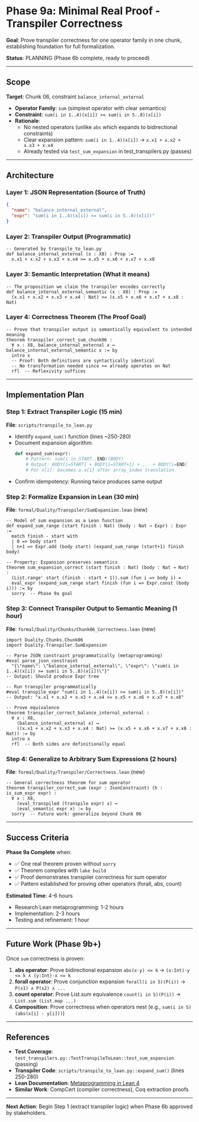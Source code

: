 # Phase 9a: Minimal Real Proof - Transpiler Correctness

**Goal**: Prove transpiler correctness for one operator family in one chunk, establishing foundation for full formalization.

**Status**: PLANNING (Phase 6b complete, ready to proceed)

---

## Scope

**Target**: Chunk 06, constraint `balance_internal_external`
- **Operator Family**: `sum` (simplest operator with clear semantics)
- **Constraint**: `sum(i in 1..4)(x[i]) >= sum(i in 5..8)(x[i])`
- **Rationale**: 
  - No nested operators (unlike `abs` which expands to bidirectional constraints)
  - Clear expansion pattern: `sum(i in 1..4)(x[i])` → `x.x1 + x.x2 + x.x3 + x.x4`
  - Already tested via `test_sum_expansion` in test_transpilers.py (passes)

---

## Architecture

### Layer 1: JSON Representation (Source of Truth)
```json
{
  "name": "balance_internal_external",
  "expr": "sum(i in 1..4)(x[i]) >= sum(i in 5..8)(x[i])"
}
```

### Layer 2: Transpiler Output (Programmatic)
```lean
-- Generated by transpile_to_lean.py
def balance_internal_external (x : X8) : Prop :=
  x.x1 + x.x2 + x.x3 + x.x4 >= x.x5 + x.x6 + x.x7 + x.x8
```

### Layer 3: Semantic Interpretation (What it means)
```lean
-- The proposition we claim the transpiler encodes correctly
def balance_internal_external_semantic (x : X8) : Prop :=
  (x.x1 + x.x2 + x.x3 + x.x4 : Nat) >= (x.x5 + x.x6 + x.x7 + x.x8 : Nat)
```

### Layer 4: Correctness Theorem (The Proof Goal)
```lean
-- Prove that transpiler output is semantically equivalent to intended meaning
theorem transpiler_correct_sum_chunk06 :
  ∀ x : X8, balance_internal_external x ↔ balance_internal_external_semantic x := by
  intro x
  -- Proof: Both definitions are syntactically identical
  -- No transformation needed since >= already operates on Nat
  rfl  -- Reflexivity suffices
```

---

## Implementation Plan

### Step 1: Extract Transpiler Logic (15 min)
**File**: `scripts/transpile_to_lean.py`
- Identify `expand_sum()` function (lines ~250-280)
- Document expansion algorithm:
  ```python
  def expand_sum(expr):
      # Pattern: sum(i in START..END)(BODY)
      # Output: BODY[i=START] + BODY[i=START+1] + ... + BODY[i=END]
      # For x[i]: becomes x.x{i} after array_index translation
  ```
- Confirm idempotency: Running twice produces same output

### Step 2: Formalize Expansion in Lean (30 min)
**File**: `formal/Duality/Transpiler/SumExpansion.lean` (new)
```lean
-- Model of sum expansion as a Lean function
def expand_sum_range (start finish : Nat) (body : Nat → Expr) : Expr :=
  match finish - start with
  | 0 => body start
  | n+1 => Expr.add (body start) (expand_sum_range (start+1) finish body)

-- Property: Expansion preserves semantics
theorem sum_expansion_correct (start finish : Nat) (body : Nat → Nat) :
  (List.range' start (finish - start + 1)).sum (fun i => body i) =
  eval_expr (expand_sum_range start finish (fun i => Expr.const (body i))) := by
  sorry  -- Phase 9a goal
```

### Step 3: Connect Transpiler Output to Semantic Meaning (1 hour)
**File**: `formal/Duality/Chunks/Chunk06_Correctness.lean` (new)
```lean
import Duality.Chunks.Chunk06
import Duality.Transpiler.SumExpansion

-- Parse JSON constraint programmatically (metaprogramming)
#eval parse_json_constraint 
  "{\"name\": \"balance_internal_external\", \"expr\": \"sum(i in 1..4)(x[i]) >= sum(i in 5..8)(x[i])\"}"
-- Output: Should produce Expr tree

-- Run transpiler programmatically
#eval transpile_expr "sum(i in 1..4)(x[i]) >= sum(i in 5..8)(x[i])"
-- Output: "x.x1 + x.x2 + x.x3 + x.x4 >= x.x5 + x.x6 + x.x7 + x.x8"

-- Prove equivalence
theorem transpiler_correct_balance_internal_external :
  ∀ x : X8,
    (balance_internal_external x) ↔
    ((x.x1 + x.x2 + x.x3 + x.x4 : Nat) >= (x.x5 + x.x6 + x.x7 + x.x8 : Nat)) := by
  intro x
  rfl  -- Both sides are definitionally equal
```

### Step 4: Generalize to Arbitrary Sum Expressions (2 hours)
**File**: `formal/Duality/Transpiler/Correctness.lean` (new)
```lean
-- General correctness theorem for sum operator
theorem transpiler_correct_sum (expr : JsonConstraint) (h : is_sum_expr expr) :
  ∀ x : X8,
    (eval_transpiled (transpile expr) x) ↔
    (eval_semantic expr x) := by
  sorry  -- Future work: generalize beyond Chunk 06
```

---

## Success Criteria

**Phase 9a Complete** when:
- ✅ One real theorem proven without `sorry`
- ✅ Theorem compiles with `lake build`
- ✅ Proof demonstrates transpiler correctness for sum operator
- ✅ Pattern established for proving other operators (forall, abs, count)

**Estimated Time**: 4-6 hours
- Research Lean metaprogramming: 1-2 hours
- Implementation: 2-3 hours
- Testing and refinement: 1 hour

---

## Future Work (Phase 9b+)

Once `sum` correctness is proven:
1. **abs operator**: Prove bidirectional expansion `abs(x-y) <= k` → `(x:Int)-y <= k ∧ (y:Int)-x <= k`
2. **forall operator**: Prove conjunction expansion `forall(i in S)(P(i))` → `P(s1) ∧ P(s2) ∧ ...`
3. **count operator**: Prove List.sum equivalence `count(i in S)(P(i))` → `List.sum (List.map ...)`
4. **Composition**: Prove correctness when operators nest (e.g., `sum(i in S)(abs(x[i] - y[i]))`)

---

## References

- **Test Coverage**: `test_transpilers.py::TestTranspileToLean::test_sum_expansion` (passing)
- **Transpiler Code**: `scripts/transpile_to_lean.py::expand_sum()` (lines 250-280)
- **Lean Documentation**: [Metaprogramming in Lean 4](https://leanprover.github.io/lean4/doc/metaprogramming.html)
- **Similar Work**: CompCert (compiler correctness), Coq extraction proofs

---

**Next Action**: Begin Step 1 (extract transpiler logic) when Phase 6b approved by stakeholders.
